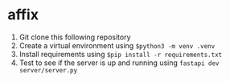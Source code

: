 # affix
1. Git clone this following repository
2. Create a virtual environment using `$python3 -m venv .venv`
3. Install requirements using `$pip install -r requirements.txt`
4. Test to see if the server is up and running using `fastapi dev server/server.py`
